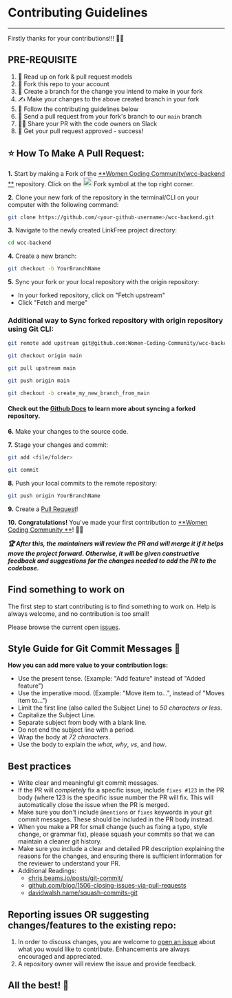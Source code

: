 # Contributing Guidelines
---


Firstly thanks for your contributions!!! :sparkling_heart::sparkling_heart:

## PRE-REQUISITE

1. 📖 Read up on fork & pull request models
2. 🍴 Fork this repo to your account
3. 🌱 Create a branch for the change you intend to make in your fork
4. ✍️ Make your changes to the above created branch in your fork
5. 🔨 Follow the contributing guidelines below
6. 🔧 Send a pull request from your fork's branch to our `main` branch
7. :running_woman: Share your PR with the code owners on Slack
8. 🎉 Get your pull request approved - success!

## ⭐ How To Make A Pull Request:

**1.** Start by making a Fork of the [**Women Coding Community/wcc-backend
**](https://github.com/Women-Coding-Community/wcc-backend)
repository. Click on
the <a href="https://github.com/Women-Coding-Community/wcc-backend/fork"><img src="https://i.imgur.com/G4z1kEe.png" height="21" width="21"></a>
Fork symbol at the top right corner.

**2.** Clone your new fork of the repository in the terminal/CLI on your computer with the following
command:

```bash
git clone https://github.com/<your-github-username>/wcc-backend.git
```

**3.** Navigate to the newly created LinkFree project directory:

```bash
cd wcc-backend
```

**4.** Create a new branch:

```bash
git checkout -b YourBranchName
```

**5.** Sync your fork or your local repository with the origin repository:

- In your forked repository, click on "Fetch upstream"
- Click "Fetch and merge"

### Additional way to Sync forked repository with origin repository using Git CLI:

```bash
git remote add upstream git@github.com:Women-Coding-Community/wcc-backend.git
```

```bash
git checkout origin main
```

```bash
git pull upstream main
```

```bash
git push origin main
```

```bash
git checkout -b create_my_new_branch_from_main
```

#### Check out the [Github Docs](https://docs.github.com/en/pull-requests/collaborating-with-pull-requests/working-with-forks/syncing-a-fork) to learn more about syncing a forked repository.

**6.** Make your changes to the source code.

**7.** Stage your changes and commit:

```bash
git add <file/folder>
```

```bash
git commit
```

**8.** Push your local commits to the remote repository:

```bash
git push origin YourBranchName
```

**9.** Create
a [Pull Request](https://help.github.com/en/github/collaborating-with-issues-and-pull-requests/creating-a-pull-request)!

**10.** **Congratulations!** You've made your first contribution to [**Women Coding Community
**](https://github.com/WomenCodingCommunity/wcc-backend)! 🙌🏼

**_:trophy: After this, the maintainers will review the PR and will merge it if it helps move the
project forward. Otherwise, it will be given constructive feedback and suggestions for the changes
needed to add the PR to the codebase._**

## Find something to work on

The first step to start contributing is to find something to work on.
Help is always welcome, and no contribution is too small!

Please browse the current
open [issues](https://github.com/Women-Coding-Community/wcc-backend/issues).

## Style Guide for Git Commit Messages :memo:

**How you can add more value to your contribution logs:**

- Use the present tense. (Example: "Add feature" instead of "Added feature")
- Use the imperative mood. (Example: "Move item to...", instead of "Moves item to...")
- Limit the first line (also called the Subject Line) to _50 characters or less_.
- Capitalize the Subject Line.
- Separate subject from body with a blank line.
- Do not end the subject line with a period.
- Wrap the body at _72 characters_.
- Use the body to explain the _what_, _why_, _vs_, and _how_.

## Best practices

- Write clear and meaningful git commit messages.
- If the PR will *completely* fix a specific issue, include `fixes #123` in the PR body (where 123
  is the specific issue number the PR will fix. This will automatically close the issue when the PR
  is merged.
- Make sure you don't include `@mentions` or `fixes` keywords in your git commit messages. These
  should be included in the PR body instead.
- When you make a PR for small change (such as fixing a typo, style change, or grammar fix), please
  squash your commits so that we can maintain a cleaner git history.
- Make sure you include a clear and detailed PR description explaining the reasons for the changes,
  and ensuring there is sufficient information for the reviewer to understand your PR.
- Additional Readings:
    - [chris.beams.io/posts/git-commit/](https://chris.beams.io/posts/git-commit/)
    - [github.com/blog/1506-closing-issues-via-pull-requests ](https://github.com/blog/1506-closing-issues-via-pull-requests)
    - [davidwalsh.name/squash-commits-git ](https://davidwalsh.name/squash-commits-git)

## Reporting issues OR suggesting changes/features to the existing repo:

1. In order to discuss changes, you are welcome
   to [open an issue](https://github.com/Women-Coding-Community/wcc-backend/issues/new/choose)
   about what you would like to contribute. Enhancements are always encouraged and appreciated.
2. A repository owner will review the issue and provide feedback.

## All the best! 🥇

